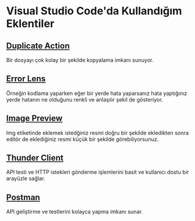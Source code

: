 # Visual Studio Code'da Kullandığım Eklentiler

## [Duplicate Action](https://marketplace.visualstudio.com/items?itemName=mrmlnc.vscode-duplicate)
Bir dosyayı çok kolay bir şekilde kopyalama imkanı sunuyor.

## [Error Lens](https://marketplace.visualstudio.com/items?itemName=usernamehw.errorlens)
Örneğin kodlama yaparken eğer bir yerde hata yaparsanız hata yaptığınız yerde hatanın ne olduğunu renkli ve anlaşılır şekil de gösteriyor.

## [Image Preview](https://marketplace.visualstudio.com/items?itemName=kisstkondoros.vscode-gutter-preview)
Img etiketinde eklemek istedğiniz resmi doğru bir şekilde ekledikten sonra editör de eklediğiniz resmi küçük bir şekilde görebiliyorsunuz.

## [Thunder Client](https://marketplace.visualstudio.com/items?itemName=rangav.vscode-thunder-client)
API testi ve HTTP istekleri gönderme işlemlerini basit ve kullanıcı dostu bir arayüzle sağlar. 

## [Postman](https://marketplace.visualstudio.com/items?itemName=Postman.postman-for-vscode)
API geliştirme ve testlerini kolayca yapma imkanı sunar.

